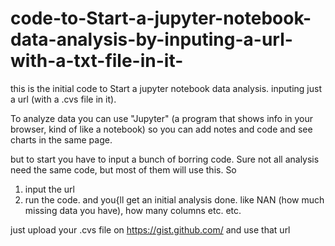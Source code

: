 # code-to-Start-a-jupyter-notebook-data-analysis-by-inputing-a-url-with-a-txt-file-in-it-
this is the initial code to Start a jupyter notebook data analysis. inputing just a url (with a .cvs file in it).

To analyze data you can use "Jupyter" (a program that shows info in your browser, kind of like a notebook) so you can add notes and code and see charts in the same page. 

but to start you have to input a bunch of borring code. Sure not all analysis need the same code, but most of them will use this. 
So 
1) input the url
2) run the code. and you{ll get an initial analysis done. like NAN (how much missing data you have), how many columns etc. etc.

just upload your .cvs file on https://gist.github.com/ and use that url
